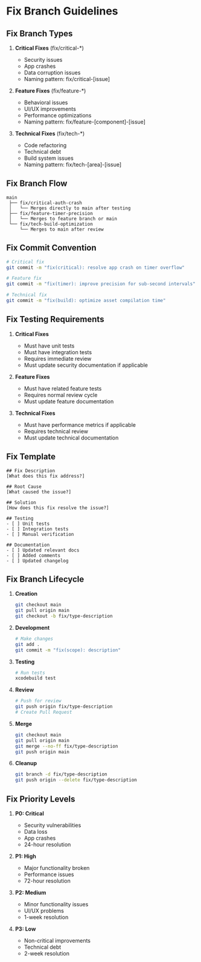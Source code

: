 # Fix Branch Guidelines

## Fix Branch Types
1. **Critical Fixes** (fix/critical-*)
   - Security issues
   - App crashes
   - Data corruption issues
   - Naming pattern: fix/critical-[issue]

2. **Feature Fixes** (fix/feature-*)
   - Behavioral issues
   - UI/UX improvements
   - Performance optimizations
   - Naming pattern: fix/feature-[component]-[issue]

3. **Technical Fixes** (fix/tech-*)
   - Code refactoring
   - Technical debt
   - Build system issues
   - Naming pattern: fix/tech-[area]-[issue]

## Fix Branch Flow
```
main
 ├── fix/critical-auth-crash
 │   └── Merges directly to main after testing
 ├── fix/feature-timer-precision
 │   └── Merges to feature branch or main
 └── fix/tech-build-optimization
     └── Merges to main after review
```

## Fix Commit Convention
```bash
# Critical fix
git commit -m "fix(critical): resolve app crash on timer overflow"

# Feature fix
git commit -m "fix(timer): improve precision for sub-second intervals"

# Technical fix
git commit -m "fix(build): optimize asset compilation time"
```

## Fix Testing Requirements
1. **Critical Fixes**
   - Must have unit tests
   - Must have integration tests
   - Requires immediate review
   - Must update security documentation if applicable

2. **Feature Fixes**
   - Must have related feature tests
   - Requires normal review cycle
   - Must update feature documentation

3. **Technical Fixes**
   - Must have performance metrics if applicable
   - Requires technical review
   - Must update technical documentation

## Fix Template
```
## Fix Description
[What does this fix address?]

## Root Cause
[What caused the issue?]

## Solution
[How does this fix resolve the issue?]

## Testing
- [ ] Unit tests
- [ ] Integration tests
- [ ] Manual verification

## Documentation
- [ ] Updated relevant docs
- [ ] Added comments
- [ ] Updated changelog
```

## Fix Branch Lifecycle
1. **Creation**
   ```bash
   git checkout main
   git pull origin main
   git checkout -b fix/type-description
   ```

2. **Development**
   ```bash
   # Make changes
   git add .
   git commit -m "fix(scope): description"
   ```

3. **Testing**
   ```bash
   # Run tests
   xcodebuild test
   ```

4. **Review**
   ```bash
   # Push for review
   git push origin fix/type-description
   # Create Pull Request
   ```

5. **Merge**
   ```bash
   git checkout main
   git pull origin main
   git merge --no-ff fix/type-description
   git push origin main
   ```

6. **Cleanup**
   ```bash
   git branch -d fix/type-description
   git push origin --delete fix/type-description
   ```

## Fix Priority Levels
1. **P0: Critical**
   - Security vulnerabilities
   - Data loss
   - App crashes
   - 24-hour resolution

2. **P1: High**
   - Major functionality broken
   - Performance issues
   - 72-hour resolution

3. **P2: Medium**
   - Minor functionality issues
   - UI/UX problems
   - 1-week resolution

4. **P3: Low**
   - Non-critical improvements
   - Technical debt
   - 2-week resolution
